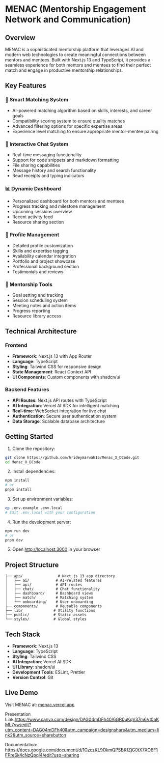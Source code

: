 # MENAC (Mentorship Engagement Network and Communication)

## Overview

MENAC is a sophisticated mentorship platform that leverages AI and modern web technologies to create meaningful connections between mentors and mentees. Built with Next.js 13 and TypeScript, it provides a seamless experience for both mentors and mentees to find their perfect match and engage in productive mentorship relationships.

## Key Features

### 🤝 Smart Matching System
- AI-powered matching algorithm based on skills, interests, and career goals
- Compatibility scoring system to ensure quality matches
- Advanced filtering options for specific expertise areas
- Experience level matching to ensure appropriate mentor-mentee pairing

### 💬 Interactive Chat System
- Real-time messaging functionality
- Support for code snippets and markdown formatting
- File sharing capabilities
- Message history and search functionality
- Read receipts and typing indicators

### 📊 Dynamic Dashboard
- Personalized dashboard for both mentors and mentees
- Progress tracking and milestone management
- Upcoming sessions overview
- Recent activity feed
- Resource sharing section

### 👤 Profile Management
- Detailed profile customization
- Skills and expertise tagging
- Availability calendar integration
- Portfolio and project showcase
- Professional background section
- Testimonials and reviews

### 🎯 Mentorship Tools
- Goal setting and tracking
- Session scheduling system
- Meeting notes and action items
- Progress reporting
- Resource library access

## Technical Architecture

### Frontend
- **Framework**: Next.js 13 with App Router
- **Language**: TypeScript
- **Styling**: Tailwind CSS for responsive design
- **State Management**: React Context API
- **UI Components**: Custom components with shadcn/ui

### Backend Features
- **API Routes**: Next.js API routes with TypeScript
- **AI Integration**: Vercel AI SDK for intelligent matching
- **Real-time**: WebSocket integration for live chat
- **Authentication**: Secure user authentication system
- **Data Storage**: Scalable database architecture

## Getting Started

1. Clone the repository:
```bash
git clone https://github.com/hrideymarwah15/Menac_X_DCode.git
cd Menac_X_DCode
```

2. Install dependencies:
```bash
npm install
# or
pnpm install
```

3. Set up environment variables:
```bash
cp .env.example .env.local
# Edit .env.local with your configuration
```

4. Run the development server:
```bash
npm run dev
# or
pnpm dev
```

5. Open [http://localhost:3000](http://localhost:3000) in your browser

## Project Structure
```
├── app/                # Next.js 13 app directory
│   ├── ai/            # AI-related features
│   ├── api/           # API routes
│   ├── chat/          # Chat functionality
│   ├── dashboard/     # Dashboard views
│   ├── match/         # Matching system
│   └── onboarding/    # User onboarding
├── components/        # Reusable components
├── lib/              # Utility functions
├── public/           # Static assets
└── styles/           # Global styles
```

## Tech Stack

- **Framework**: Next.js 13
- **Language**: TypeScript
- **Styling**: Tailwind CSS
- **AI Integration**: Vercel AI SDK
- **UI Library**: shadcn/ui
- **Development Tools**: ESLint, Prettier
- **Version Control**: Git

## Live Demo

Visit MENAC at: [menac.vercel.app](https://menac.vercel.app)



Presentation Link:https://www.canva.com/design/DAG04mDFh40/6GR0uKqV37m6VI0aKML7vw/edit?utm_content=DAG04mDFh40&utm_campaign=designshare&utm_medium=link2&utm_source=sharebutton




Documentation: https://docs.google.com/document/d/1OzczKL9OkmQPSBKfZjG0tX7XO6F1FPre6k4cNzQpql4/edit?usp=sharing
